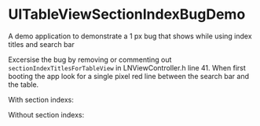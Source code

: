 UITableViewSectionIndexBugDemo
==============================

A demo application to demonstrate a 1 px bug that shows while using index titles and search bar

Excersise the bug by removing or commenting out `sectionIndexTitlesForTableView` in LNViewController.h line 41.
When first booting the app look for a single pixel red line between the search bar and the table.

With section indexs:


Without section indexs:
